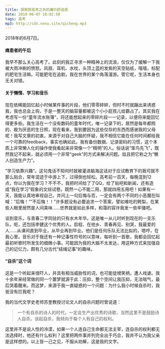 ```yaml
---
title: 探索除高考之外的廉价舒适感
date: 2018-06-07 18:02:58
tags: 高考
mp3: http://cdn.nenu.site/qicheng.mp3
---
```


2018年的6月7日。

#### 瘫患者的午后

我早不那么关心高考了。此刻的我正寻求一种精神上的流浪，仅仅为了缓解一下我被大雨冲刷的愤怒。风扇、耳机、水枕，头顶上蓝的发紫的天空贴纸，嘻嘻，标配的肥宅生活嘛。可能肥宅在追剧，我在世界的某个角落漫游。管它呢，生活本身也无关对错。

#### 关于懒惰、学习和音乐

现在依稀能回忆起小时候某件事的片段，他们零零碎碎，但时不时就蹦出来诱惑我，我也总会上钩，于是一整天的脑容量都被这个小小屁孩儿给霸占了。其实我在考虑写一份“童年流水账簿”，将还能想起来的零碎片段一一记录，以便将来能回忆得更多些。我生活在一个没有数码的童年时代，唯一记录下的，居然是每年都照的、极为厌恶的生日照，现在看来，我到要因为这些仅存的东西而感谢我的父母呢！我写文章的初衷，来源于对自己大脑的怀疑，我不相信它能在任何时间都给我一个可靠的feedback，事实也确如此。我有备份数据、记录密码的习惯，这个本质上非常懒人化的操作使我看起来非常像一个“精明”的人。俗话说“笨鸟先飞”，既然我记不起来，就必须用一个非常“geek”的方式来解决问题。姑且把它称之为“懒人创造生产力”。

”学习依靠兴趣“。这句鬼话不知何时就被灌进脑海这话对于应试教育下的我可就不那么贴合，常年混迹于中游上下，过得倒也轻松。高考前一百天，每晚混到12点，你以为我在学习？不不不，我把时间给了了QQ，给了贴吧和新闻，还有造成“我在学习”假象的文综试卷。既然一心不能二用，那就四用五用吧！如果有一天，我能认真地审视自己，并问上一句后悔与否，一定会有两个不同的小恶魔在叫喊：“后悔！”“不后悔！！”许多题没有必要追求一个答案，譬如难吃的鳄梨，在某些人眼里居然是人间美味……世界就是如此多样，和蔼的容许我发一些牢骚吧。

谈到音乐，与青春二字同驻的只有水木年华。这是唯一从儿时听到现在的一支乐队，呃，还包括李健这个优秀的人。启程、在他乡、青春再见、别哭，我最爱的人……从课间直到毕业，从毕业再到毕业。他们是任何乐队无法比拟的，嗯哼，在我心里。音乐对于我还有一种记事性符号的以意味，每听到一首歌，我都会回忆起最初听歌时所发生的细微小事。可能因为我的大脑不太发达，用这种方式来加强自己的记忆力，颇有几分古代“结绳记事”的趣味。

#### “自杀”这个词

这是一个听起来很吓人，并具有相当威胁性的词，也可能徒增笑柄，遭人戏谑。我十余年来经常做的同一个噩梦就源于此：压抑，整个空间让我压抑，无法喘气，最后哭着醒来。而这梦，来源于我一直疑惑的一个问题：为什么我小时候自杀时，我爸没有拦我呢？

我的当代文学史老师苏奎教授讨论文人的自杀问题时曾说道：

> 一个有自杀的诗人的时代，一定会生产出优秀的诗歌，当然这里不是鼓励诗人自杀。谈起自杀，我倾向于每个人有自己的权利。

这里并不是说人性的冷漠，如果一个人连自己生命都无法主宰，连自杀的权利都无法选择时，他还有什么权利？这里把两件事并列完全出于巧合，我并不认为我父亲是这样想的。以上皆一己之见，不服从劝解，这是我的文字。